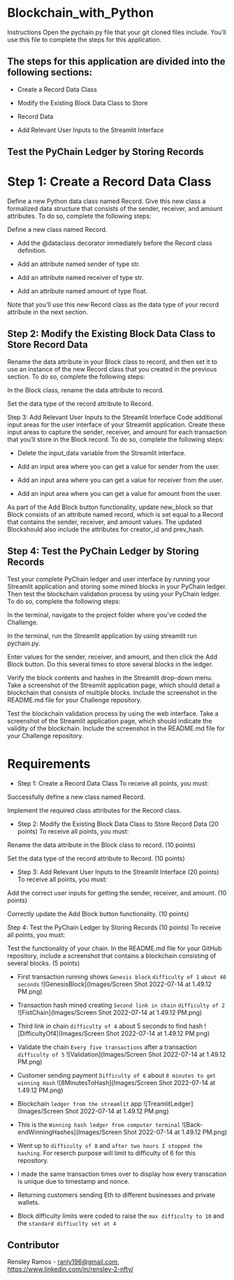 # Blockchain_with_Python

Instructions
Open the pychain.py file that your git cloned files include. You’ll use this file to complete the steps for this application.

## The steps for this application are divided into the following sections:

   * Create a Record Data Class  

   * Modify the Existing Block Data Class to Store  

   * Record Data  

   * Add Relevant User Inputs to the Streamlit Interface  

## Test the PyChain Ledger by Storing Records  

# Step 1: Create a Record Data Class  

Define a new Python data class named Record. Give this new class a formalized data structure that consists of the sender, receiver, and amount attributes. To do so, complete the following steps:

Define a new class named Record.

   * Add the @dataclass decorator immediately before the Record class definition.

   * Add an attribute named sender of type str.

   * Add an attribute named receiver of type str.

   * Add an attribute named amount of type float.

Note that you’ll use this new Record class as the data type of your record attribute in the next section.

## Step 2: Modify the Existing Block Data Class to Store Record Data
Rename the data attribute in your Block class to record, and then set it to use an instance of the new Record class that you created in the previous section. To do so, complete the following steps:

In the Block class, rename the data attribute to record.

Set the data type of the record attribute to Record.

Step 3: Add Relevant User Inputs to the Streamlit Interface
Code additional input areas for the user interface of your Streamlit application. Create these input areas to capture the sender, receiver, and amount for each transaction that you’ll store in the Block record. To do so, complete the following steps:

   * Delete the input_data variable from the Streamlit interface.

   * Add an input area where you can get a value for sender from the user.

   * Add an input area where you can get a value for receiver from the user.

   * Add an input area where you can get a value for amount from the user.

As part of the Add Block button functionality, update new_block so that Block consists of an attribute named record, which is set equal to a Record that contains the sender, receiver, and amount values. The updated Blockshould also include the attributes for creator_id and prev_hash.

## Step 4: Test the PyChain Ledger by Storing Records
Test your complete PyChain ledger and user interface by running your Streamlit application and storing some mined blocks in your PyChain ledger. Then test the blockchain validation process by using your PyChain ledger. To do so, complete the following steps:

In the terminal, navigate to the project folder where you've coded the Challenge.

In the terminal, run the Streamlit application by using streamlit run pychain.py.

Enter values for the sender, receiver, and amount, and then click the Add Block button. Do this several times to store several blocks in the ledger.

Verify the block contents and hashes in the Streamlit drop-down menu. Take a screenshot of the Streamlit application page, which should detail a blockchain that consists of multiple blocks. Include the screenshot in the README.md file for your Challenge repository.

Test the blockchain validation process by using the web interface. Take a screenshot of the Streamlit application page, which should indicate the validity of the blockchain. Include the screenshot in the README.md file for your Challenge repository.

# Requirements

* Step 1: Create a Record Data Class 
To receive all points, you must:

Successfully define a new class named Record. 

Implement the required class attributes for the Record class. 

* Step 2: Modify the Existing Block Data Class to Store Record Data (20 points)
To receive all points, you must:

Rename the data attribute in the Block class to record. (10 points)

Set the data type of the record attribute to Record. (10 points)

* Step 3: Add Relevant User Inputs to the Streamlit Interface (20 points)
To receive all points, you must:

Add the correct user inputs for getting the sender, receiver, and amount. (10 points)

Correctly update the Add Block button functionality. (10 points)

Step 4: Test the PyChain Ledger by Storing Records (10 points)
To receive all points, you must:

Test the functionality of your chain. In the README.md file for your GitHub repository, include a screenshot that contains a blockchain consisting of several blocks. (5 points)





* First transaction running shows `Genesis block` `difficulty of 1` `about 40 seconds`
![GenesisBlock](Images/Screen Shot 2022-07-14 at 1.49.12 PM.png) 

* Transaction hash mined creating `Second link in chain` `difficulty of 2`
![FistChain](Images/Screen Shot 2022-07-14 at 1.49.12 PM.png) 

* Third link in chain `difficulty of 4` about 5 seconds to find hash
![DifficultyOf4](Images/Screen Shot 2022-07-14 at 1.49.12 PM.png) 

* Validate the chain `Every five transactions` after a transaction `difficulty of 5`
![Validation](Images/Screen Shot 2022-07-14 at 1.49.12 PM.png) 

* Customer sending payment `Difficulty of 6` about `8 minutes to get winning Hash`
![8MinutesToHash](Images/Screen Shot 2022-07-14 at 1.49.12 PM.png) 

* Blockchain `ledger from the streamlit` app
![TreamlitLedger](Images/Screen Shot 2022-07-14 at 1.49.12 PM.png) 

* This is the `Winning hash ledger from computer terminal`
![Back-endWinningHashes](Images/Screen Shot 2022-07-14 at 1.49.12 PM.png) 

* Went up to `difficulty of 8` and `after two hours I stopped the hashing`. For reserch purpose will limit to difficulty of 6 for this repository. 

* I made the same transaction times over to display how every transcation is unique due to timestamp and nonce. 

* Returning customers sending Eth to different businesses and private wallets.

* Block difficulty limits were coded to raise the `max difficulty to 10` and the `standard diffiuclty set at 4`

## Contributor

Rensley Ramos - ranly196@gmail.com, https://www.linkedin.com/in/rensley-2-nfty/





